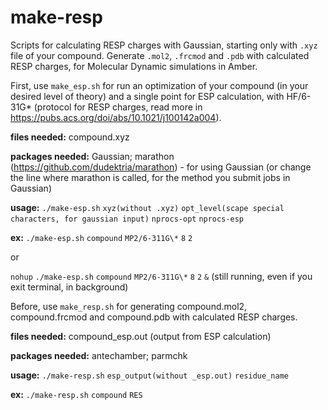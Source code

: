 # make-resp
Scripts for calculating RESP charges with Gaussian, starting only with `.xyz` file of your compound. 
Generate `.mol2`, `.frcmod` and `.pdb` with calculated RESP charges, for Molecular Dynamic simulations in Amber.

 First, use `make_esp.sh` for run an optimization of your compound (in your desired level of theory) and a single point for ESP calculation, with HF/6-31G* (protocol for RESP charges, read more in https://pubs.acs.org/doi/abs/10.1021/j100142a004).

**files needed:** compound.xyz

**packages needed:** Gaussian; marathon (https://github.com/dudektria/marathon) - for using Gaussian (or change the line where marathon is called, for the method you submit jobs in Gaussian)

**usage:** `./make-esp.sh` `xyz(without .xyz)` `opt_level(scape special characters, for gaussian input)` `nprocs-opt` `nprocs-esp`

**ex:** `./make-esp.sh` `compound` `MP2/6-311G\*` `8` `2`

   or  

   `nohup` `./make-esp.sh` `compound` `MP2/6-311G\*` `8` `2` `&`  (still running, even if you exit terminal, in background)

Before, use `make_resp.sh` for generating compound.mol2, compound.frcmod and compound.pdb with calculated RESP charges.

**files needed:** compound_esp.out (output from ESP calculation)

**packages needed:** antechamber; parmchk

**usage:** `./make-resp.sh`  `esp_output(without _esp.out)`  `residue_name`

   **ex:** `./make-resp.sh` `compound` `RES`
